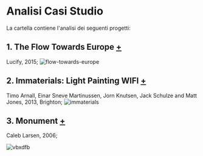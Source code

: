 # Analisi Casi Studio
La cartella contiene l'analisi dei seguenti progetti:
## 1. The Flow Towards Europe [+](https://github.com/Lucrezia604/archive/blob/main/Lucrezia604/Analisi%20Casi%20Studio/1_The%20Flow%20Towards%20Europe.md)
Lucify, 2015;
![flow-towards-europe](https://user-images.githubusercontent.com/79698027/122646190-3c8c8c00-d11e-11eb-9de2-26775fa843c5.png)
## 2. Immaterials: Light Painting WIFI [+](https://github.com/Lucrezia604/archive/blob/main/Lucrezia604/Analisi%20Casi%20Studio/2_Immaterials:%20Light%20Painting%20WIFI.md)
Timo Arnall, Einar Sneve Martinussen, Jorn Knutsen, Jack Schulze and Matt Jones, 2013, Brighton;
![immaterials](https://user-images.githubusercontent.com/79698027/122646221-5f1ea500-d11e-11eb-9bfc-e6238d6a0a67.jpg)
## 3. Monument [+](https://github.com/Lucrezia604/archive/blob/main/Lucrezia604/Analisi%20Casi%20Studio/3_Monument.md)
Caleb Larsen, 2006;

![vbxdfb](https://user-images.githubusercontent.com/79698027/122646495-afe2cd80-d11f-11eb-82ba-fb299a279538.jpg)




